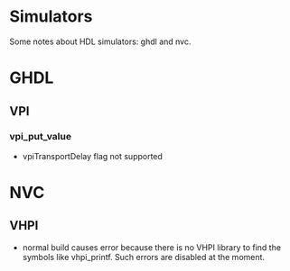 
# Simulators

Some notes about HDL simulators: ghdl and nvc.

# GHDL

## VPI

### vpi_put_value

- vpiTransportDelay flag not supported

# NVC

## VHPI

- normal build causes error because there is no VHPI library to find the symbols like vhpi_printf. Such errors are disabled at the moment.